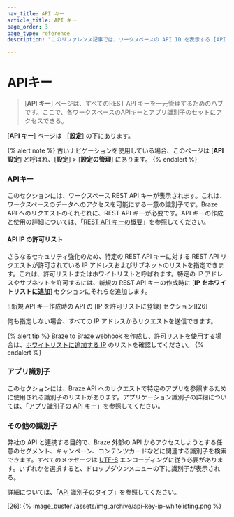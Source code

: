 ```yaml
---
nav_title: API キー
article_title: API キー
page_order: 3
page_type: reference
description: "このリファレンス記事では、ワークスペースの API ID を表示する [API キー] ページについて説明します。"

---
```


# APIキー

> [**API キー**] ページは、すべてのREST API キーを一元管理するためのハブです。ここで、各ワークスペースのAPIキーとアプリ識別子のセットにアクセスできる。

[**API キー**] ページは ［**設定**] の下にあります。

{% alert note %}
古いナビゲーションを使用している場合、このページは [**API 設定**] と呼ばれ、[**設定**] > [**設定の管理**] にあります。
{% endalert %}

### APIキー

このセクションには、ワークスペース REST API キーが表示されます。これは、ワークスペースのデータへのアクセスを可能にする一意の識別子です。Braze API へのリクエストのそれぞれに、REST API キーが必要です。API キーの作成と使用の詳細については、「[REST API キーの概要]({{site.baseurl}}/api/api_key/)」を参照してください。

#### API IP の許可リスト

さらなるセキュリティ強化のため、特定の REST API キーに対する REST API リクエストが許可されている IP アドレスおよびサブネットのリストを指定できます。これは、許可リストまたはホワイトリストと呼ばれます。特定の IP アドレスやサブネットを許可するには、新規の REST API キーの作成時に [**IP をホワイトリストに追加**] セクションにそれらを追加します。 

![新規 API キー作成時の API の [IP を許可リストに登録] セクション][26]

何も指定しない場合、すべての IP アドレスからリクエストを送信できます。

{% alert tip %}
Braze to Braze webhook を作成し、許可リストを使用する場合は、[ホワイトリストに追加する IP]({{site.baseurl}}/user_guide/message_building_by_channel/webhooks/creating_a_webhook/#ip-whitelisting) のリストを確認してください。
{% endalert %}

### アプリ識別子

このセクションには、Braze API へのリクエストで特定のアプリを参照するために使用される識別子のリストがあります。アプリケーション識別子の詳細については、「[アプリ識別子の API キー]({{site.baseurl}}/api/identifier_types/)」を参照してください。

### その他の識別子

弊社の API と連携する目的で、Braze 外部の API からアクセスしようとする任意のセグメント、キャンペーン、コンテンツカードなどに関連する識別子を検索できます。すべてのメッセージは [UTF-8][12] エンコーディングに従う必要があります。いずれかを選択すると、ドロップダウンメニューの下に識別子が表示される。

詳細については、「[API 識別子のタイプ]({{site.baseurl}}/api/identifier_types/)」を参照してください。

[3]: {{site.baseurl}}/api/endpoints/user_data/
[4]: {{site.baseurl}}/api/endpoints/messaging/
[5]: {{site.baseurl}}/api/endpoints/email/
[6]: {{site.baseurl}}/api/endpoints/export/
[12]: https://en.wikipedia.org/wiki/UTF-8 "Wikipedia: UTF-8"
[26]: {% image_buster /assets/img_archive/api-key-ip-whitelisting.png %}
